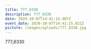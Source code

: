 ```yaml
---
title: 777_6330
description: 777_6330
date: 2020-10-07T14:41:14.987Z
event_date: 2020-10-07T14:41:15.021Z
picture: /images/uploads/777_6330.jpg
---
```

777_6330